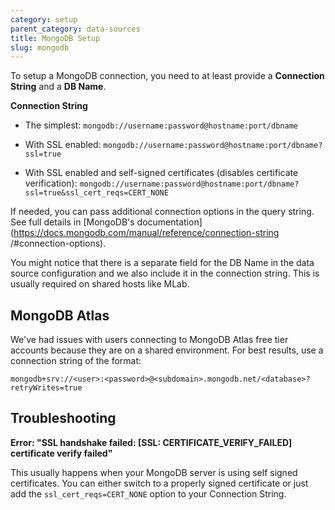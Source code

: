 ```yaml
---
category: setup
parent_category: data-sources
title: MongoDB Setup
slug: mongodb
---
```

To setup a MongoDB connection, you need to at least provide a **Connection
String**  and a **DB Name**.

 **Connection String**

  * The simplest: `mongodb://username:password@hostname:port/dbname` 

  * With SSL enabled: `mongodb://username:password@hostname:port/dbname?ssl=true` 

  * With SSL enabled and self-signed certificates (disables certificate verification): `mongodb://username:password@hostname:port/dbname?ssl=true&ssl_cert_reqs=CERT_NONE` 

If needed, you can pass additional connection options in the query string. See
full details in [MongoDB's
documentation](https://docs.mongodb.com/manual/reference/connection-string
/#connection-options).

You might notice that there is a separate field for the DB Name in the data
source configuration and we also include it in the connection string. This is
usually required on shared hosts like MLab.

## MongoDB Atlas

We've had issues with users connecting to MongoDB Atlas free tier accounts because they are on a shared environment. For best results, use a connection string of the format:

`mongodb+srv://<user>:<password>@<subdomain>.mongodb.net/<database>?retryWrites=true`


## Troubleshooting

**Error: "SSL handshake failed: [SSL: CERTIFICATE_VERIFY_FAILED] certificate verify failed"**

This usually happens when your MongoDB server is using self signed certificates. You can either switch to a properly signed certificate or just add the `ssl_cert_reqs=CERT_NONE` option to your Connection String.
